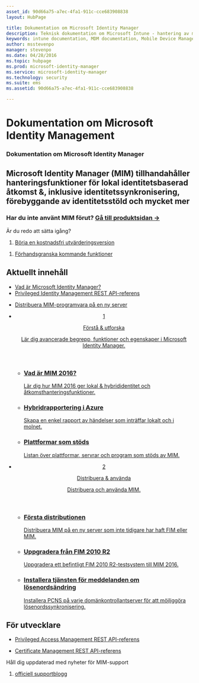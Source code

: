 ```yaml
---
asset_id: 90d66a75-a7ec-4fa1-911c-cce683908838
layout: HubPage

title: Dokumentation om Microsoft Identity Manager
description: Teknisk dokumentation om Microsoft Intune - hantering av mobilenheter och mobilapplikationer
keywords: intune documentation, MDM documentation, Mobile Device Management Documentation, Mobile Device and Application Management Documentation
author: msstevenpo
manager: stevenpo
ms.date: 04/28/2016
ms.topic: hubpage
ms.prod: microsoft-identity-manager
ms.service: microsoft-identity-manager
ms.technology: security
ms.suite: ems
ms.assetid: 90d66a75-a7ec-4fa1-911c-cce683908838

---
```

# Dokumentation om Microsoft Identity Management
<article id="main">
    <section id="hero-content">
      <h1>Dokumentation om Microsoft Identity Manager</h1>
      <h2>Microsoft Identity Manager (MIM) tillhandahåller hanteringsfunktioner för lokal identitetsbaserad åtkomst &amp;, inklusive identitetssynkronisering, förebyggande av identitetsstöld och mycket mer</h2>
      <h3>Har du inte använt MIM förut? <a href="http://go.microsoft.com/fwlink/?LinkId=816853" target="\_blank">Gå till produktsidan &rarr;</a></h3>     
    </section>
    <aside class="alert section-border">
      <p>Är du redo att sätta igång?</p>
      <ol class="action-list">
        <li><a href="https://www.microsoft.com/evalcenter/evaluate-microsoft-identity-manager-2016" target="\_blank" class="button-bordered button-translucent">Börja en kostnadsfri utvärderingsversion</a></li>
      </ol>
      <ol class="action-list">
        <li><a href="http://connect.microsoft.com/site1164/Downloads/DownloadDetails.aspx?DownloadID=61395" target="\_blank" class="button-bordered button-translucent">Förhandsgranska kommande funktioner</a></li>
      </ol>
    </aside>
    <section id="featured" class="container">
      <h2 class="section-heading"><span class="icon icon-warning"></span> Aktuellt innehåll</h2>
      <div class="features row">
        <ul class="column column-half">
          <li><a href="/microsoft-identity-manager/understand-explore/microsoft-identity-manager-2016">Vad är Microsoft Identity Manager?</a></li>
          <li><a href="/microsoft-identity-manager/reference/privileged-access-management-rest-api-reference">Privileged Identity Management REST API-referens</a></li>
        </ul>
        <ul class="column column-half">
          <li><a href="/microsoft-identity-manager/deploy-use/microsoft-identity-manager-deploy">Distribuera MIM-programvara på en ny server</a></li>
        </ul>
      </div>
    </section>
    <div id="journeys">
      <section class="container">
        <ul class="journeys-list">
          <li class="journey-step">
            <header class="journey-step-header row">
              <a href="/microsoft-identity-manager/understand-explore/microsoft-identity-manager-2016">
                <div class="title column-third">
                  <span class="step-number">1</span>
                  <p>Förstå &amp; utforska</p>
                </div>
                <p class="description column-two-thirds">Lär dig avancerade begrepp, funktioner och egenskaper i Microsoft Identity Manager.
                </p>
              </a>
            </header>
            <section class="journey-step-elements content">
              <ul class="row">
                <li class="column-third">
                  <a href="/microsoft-identity-manager/understand-explore/microsoft-identity-manager-2016">
                    <h3>Vad är MIM 2016?</h3>
                    <p>Lär dig hur MIM 2016 ger lokal &amp; hybrididentitet och åtkomsthanteringsfunktioner.</p>
                  </a>
                </li>
                <li class="column-third">
                  <a href="/microsoft-identity-manager/understand-explore/identity-manager-hybrid-reporting-azure">
                    <h3>Hybridrapportering i Azure</h3>
                    <p>Skapa en enkel rapport av händelser som inträffar lokalt och i molnet.</p>
                  </a>
                </li>
                <li class="column-third">
                  <a href="/microsoft-identity-manager/plan-design/microsoft-identity-manager-2016-supported-platforms">
                    <h3>Plattformar som stöds</h3>
                    <p>Listan över plattformar, servrar och program som stöds av MIM.</p>
                  </a>
                </li>
              </ul>
            </section>
          </li>
          <li class="journey-step">
            <header class="journey-step-header row">
              <a href="/microsoft-identity-manager/deploy-use/microsoft-identity-manager-deploy">
                <div class="title column-third">
                  <span class="step-number">2</span>
                  <p>Distribuera &amp; använda</p>
                </div>
                <p class="description column-two-thirds">Distribuera och använda MIM.
                </p>
              </a>
            </header>
            <section class="journey-step-elements content">
              <ul class="row">
                <li class="column-third">
                  <a href="/microsoft-identity-manager/deploy-use/microsoft-identity-manager-deploy">
                    <h3>Första distributionen</h3>
                    <p>Distribuera MIM på en ny server som inte tidigare har haft FIM eller MIM.</p>
                  </a>
                </li>
                <li class="column-third">
                  <a href="/microsoft-identity-manager/deploy-use/microsoft-identity-manager-2016-upgrade-from-fim-2010-R2">
                    <h3>Uppgradera från FIM 2010 R2</h3>
                    <p>Uppgradera ett befintligt FIM 2010 R2-testsystem till MIM 2016.</p>
                  </a>
                </li>
                <li class="column-third">
                  <a href="/microsoft-identity-manager/deploy-use/deploying-mim-password-change-notification-service-on-domain-controller">
                    <h3>Installera tjänsten för meddelanden om lösenordsändring</h3>
                    <p>Installera PCNS på varje domänkontrollantserver för att möjliggöra lösenordssynkronisering.</p>
                  </a>
                </li>
              </ul>
            </section>
          </li>
        </ul>
      </section>
    </div>
    <div class="section-border">
      <section class="resources container">
        <h2 class="section-heading"><span class="icon icon-options"></span> För utvecklare</h2>
        <div class="resource-list row">
          <ul class="column-half">
            <li><a href="/microsoft-identity-manager/reference/privileged-access-management-rest-api-reference">Privileged Access Management REST API-referens</a></li>
          </ul>
          <ul class="column-half">
            <li><a href="/microsoft-identity-manager/reference/certificate-management-rest-api-reference">Certificate Management REST API-referens</a></li>
          </ul>
        </div>
      </section>
    </div>
    <aside class="alert alert-social">
      <p>Håll dig uppdaterad med nyheter för MIM-support</p>
      <ol class="action-list">
        <li><a href="https://blogs.technet.microsoft.com/iamsupport/" target="\_blank" class="button-bordered button-translucent">officiell supportblogg</a></li>
      </ol>
    </aside>
</article>


<!--HONumber=Jun16_HO4-->


